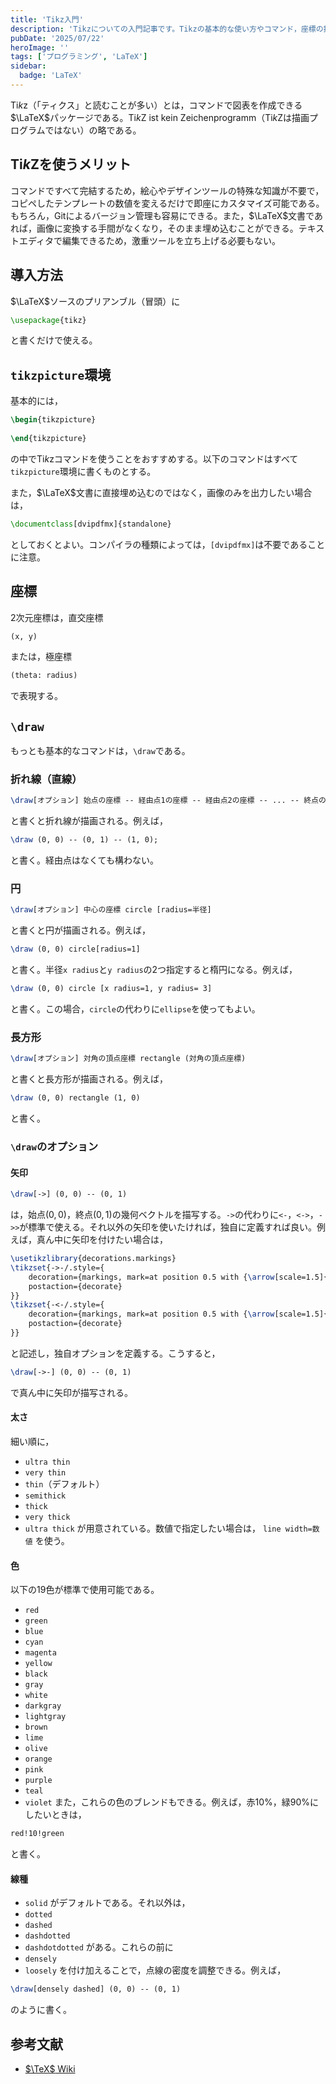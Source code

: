 ```yaml
---
title: 'Tikz入門'
description: 'Tikzについての入門記事です。Tikzの基本的な使い方やコマンド，座標の指定方法，図形の描画方法などについて解説します。'
pubDate: '2025/07/22'
heroImage: ''
tags: ['プログラミング', 'LaTeX']
sidebar:
  badge: 'LaTeX'
---
```


Ti$k$z（「ティクス」と読むことが多い）とは，コマンドで図表を作成できる$\LaTeX$パッケージである。Ti$k$Z ist kein Zeichenprogramm（Ti$k$Zは描画プログラムではない）の略である。

## Ti$k$Zを使うメリット
コマンドですべて完結するため，絵心やデザインツールの特殊な知識が不要で，コピペしたテンプレートの数値を変えるだけで即座にカスタマイズ可能である。もちろん，Gitによるバージョン管理も容易にできる。また，$\LaTeX$文書であれば，画像に変換する手間がなくなり，そのまま埋め込むことができる。テキストエディタで編集できるため，激重ツールを立ち上げる必要もない。

## 導入方法
$\LaTeX$ソースのプリアンブル（冒頭）に
```tex
\usepackage{tikz}
```
と書くだけで使える。

## `tikzpicture`環境
基本的には，
```tex
\begin{tikzpicture}
	
\end{tikzpicture}
```
の中でTi$k$zコマンドを使うことをおすすめする。以下のコマンドはすべて`tikzpicture`環境に書くものとする。

また，$\LaTeX$文書に直接埋め込むのではなく，画像のみを出力したい場合は，
```tex
\documentclass[dvipdfmx]{standalone}
```
としておくとよい。コンパイラの種類によっては，`[dvipdfmx]`は不要であることに注意。

## 座標
2次元座標は，直交座標
```tex
(x, y)
```
または，極座標
```tex
(theta: radius)
```
で表現する。

## `\draw`
もっとも基本的なコマンドは，`\draw`である。

### 折れ線（直線）
```tex
\draw[オプション] 始点の座標 -- 経由点1の座標 -- 経由点2の座標 -- ... -- 終点の座標;
```
と書くと折れ線が描画される。例えば，
```tex
\draw (0, 0) -- (0, 1) -- (1, 0);
```
と書く。経由点はなくても構わない。

### 円
```tex
\draw[オプション] 中心の座標 circle [radius=半径]
```
と書くと円が描画される。例えば，
```tex
\draw (0, 0) circle[radius=1]
```
と書く。半径`x radius`と`y radius`の2つ指定すると楕円になる。例えば，
```tex
\draw (0, 0) circle [x radius=1, y radius= 3]
```
と書く。この場合，`circle`の代わりに`ellipse`を使ってもよい。

### 長方形
```tex
\draw[オプション] 対角の頂点座標 rectangle (対角の頂点座標)
```
と書くと長方形が描画される。例えば，
```tex
\draw (0, 0) rectangle (1, 0)
```
と書く。

### `\draw`のオプション
#### 矢印
```tex
\draw[->] (0, 0) -- (0, 1)
```
は，始点$(0, 0)$，終点$(0, 1)$の幾何ベクトルを描写する。`->`の代わりに`<-`，`<->`，`->>`が標準で使える。それ以外の矢印を使いたければ，独自に定義すれば良い。例えば，真ん中に矢印を付けたい場合は，
```tex
\usetikzlibrary{decorations.markings}
\tikzset{->-/.style={
    decoration={markings, mark=at position 0.5 with {\arrow[scale=1.5]{>}}},
    postaction={decorate}
}}
\tikzset{-<-/.style={
    decoration={markings, mark=at position 0.5 with {\arrow[scale=1.5]{<}}},
    postaction={decorate}
}}
```
と記述し，独自オプションを定義する。こうすると，
```tex
\draw[->-] (0, 0) -- (0, 1)
```
で真ん中に矢印が描写される。

#### 太さ
細い順に，
- `ultra thin`
- `very thin`
- `thin`（デフォルト）
- `semithick`
- `thick`
- `very thick`
- `ultra thick`
が用意されている。数値で指定したい場合は，
`line width=数値`
を使う。

#### 色
以下の19色が標準で使用可能である。
- `red`
- `green`
- `blue`
- `cyan`
- `magenta`
- `yellow`
- `black`
- `gray`
- `white`
- `darkgray`
- `lightgray`
- `brown`
- `lime`
- `olive`
- `orange`
- `pink`
- `purple`
- `teal`
- `violet`
また，これらの色のブレンドもできる。例えば，赤10%，緑90%にしたいときは，
```tex
red!10!green
```
と書く。

#### 線種
- `solid`
がデフォルトである。それ以外は，
- `dotted`
- `dashed`
- `dashdotted`
- `dashdotdotted`
がある。これらの前に
- `densely`
- `loosely`
を付け加えることで，点線の密度を調整できる。例えば，
```tex
\draw[densely dashed] (0, 0) -- (0, 1)
```
のように書く。

## 参考文献
- [$\TeX$ Wiki](https://texwiki.texjp.org/)
